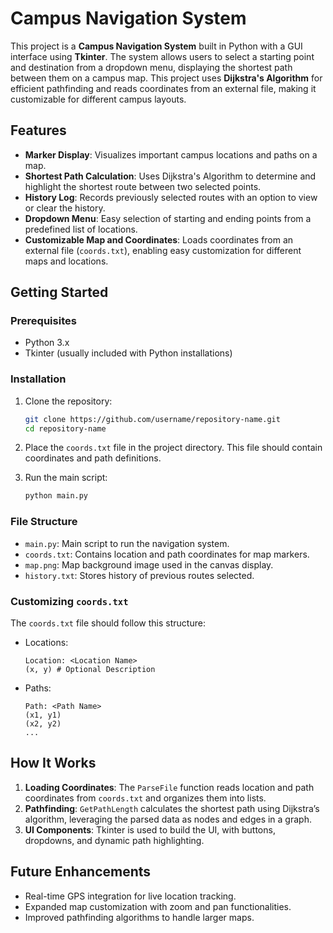 
# Campus Navigation System

This project is a **Campus Navigation System** built in Python with a GUI interface using **Tkinter**. The system allows users to select a starting point and destination from a dropdown menu, displaying the shortest path between them on a campus map. This project uses **Dijkstra's Algorithm** for efficient pathfinding and reads coordinates from an external file, making it customizable for different campus layouts.

## Features

- **Marker Display**: Visualizes important campus locations and paths on a map.
- **Shortest Path Calculation**: Uses Dijkstra's Algorithm to determine and highlight the shortest route between two selected points.
- **History Log**: Records previously selected routes with an option to view or clear the history.
- **Dropdown Menu**: Easy selection of starting and ending points from a predefined list of locations.
- **Customizable Map and Coordinates**: Loads coordinates from an external file (`coords.txt`), enabling easy customization for different maps and locations.

## Getting Started

### Prerequisites

- Python 3.x
- Tkinter (usually included with Python installations)

### Installation

1. Clone the repository:
   ```bash
   git clone https://github.com/username/repository-name.git
   cd repository-name
   ```

2. Place the `coords.txt` file in the project directory. This file should contain coordinates and path definitions.

3. Run the main script:
   ```bash
   python main.py
   ```

### File Structure

- `main.py`: Main script to run the navigation system.
- `coords.txt`: Contains location and path coordinates for map markers.
- `map.png`: Map background image used in the canvas display.
- `history.txt`: Stores history of previous routes selected.

### Customizing `coords.txt`

The `coords.txt` file should follow this structure:
- Locations:
  ```
  Location: <Location Name>
  (x, y) # Optional Description
  ```
- Paths:
  ```
  Path: <Path Name>
  (x1, y1)
  (x2, y2)
  ...
  ```

## How It Works

1. **Loading Coordinates**: The `ParseFile` function reads location and path coordinates from `coords.txt` and organizes them into lists.
2. **Pathfinding**: `GetPathLength` calculates the shortest path using Dijkstra’s algorithm, leveraging the parsed data as nodes and edges in a graph.
3. **UI Components**: Tkinter is used to build the UI, with buttons, dropdowns, and dynamic path highlighting.

## Future Enhancements

- Real-time GPS integration for live location tracking.
- Expanded map customization with zoom and pan functionalities.
- Improved pathfinding algorithms to handle larger maps.
